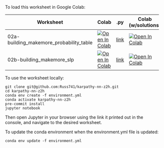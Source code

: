To load this worksheet in Google Colab:

Worksheet | Colab | .py | Colab (w/solutions) | .py (w/solutions)
--- | --- | --- | --- | ---
02a-building_makemore_probability_table | [![Open In Colab](https://colab.research.google.com/assets/colab-badge.svg)](https://colab.research.google.com/github/Russ741/karpathy-nn-z2h/blob/main/worksheets/02a-building_makemore_probability_table.ipynb) | [link](worksheets/02a-building_makemore_probability_table.py) | [![Open In Colab](https://colab.research.google.com/assets/colab-badge.svg)](https://colab.research.google.com/github/Russ741/karpathy-nn-z2h/blob/main/worksheets/02a-building_makemore_probability_table-solutions.ipynb) | [link](worksheets/02a-building_makemore_probability_table-solutions.py)
02b-building_makemore_slp | [![Open In Colab](https://colab.research.google.com/assets/colab-badge.svg)](https://colab.research.google.com/github/Russ741/karpathy-nn-z2h/blob/main/worksheets/02b-building_makemore_slp.ipynb) | [link](worksheets/02b-building_makemore_slp.py) | [![Open In Colab](https://colab.research.google.com/assets/colab-badge.svg)](https://colab.research.google.com/github/Russ741/karpathy-nn-z2h/blob/main/worksheets/02b-building_makemore_slp-solutions.ipynb) | [link](worksheets/02b-building_makemore_slp-solutions.py)

To use the worksheet locally:
```console
git clone git@github.com:Russ741/karpathy-nn-z2h.git
cd karpathy-nn-z2h
conda env create -f environment.yml
conda activate karpathy-nn-z2h
pre-commit install
jupyter notebook
```

Then open Jupyter in your browser using the link it printed out in the console, and navigate to the desired worksheet.

To update the conda environment when the environment.yml file is updated:
```
conda env update -f environment.yml
```
